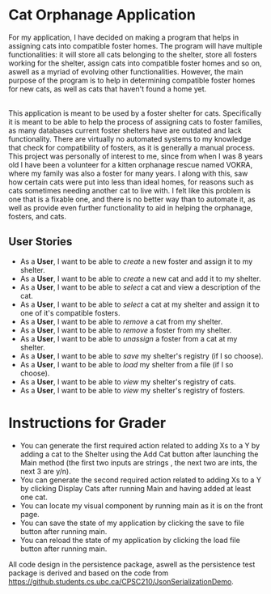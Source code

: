 # Cat Orphanage Application
For my application, I have decided on making a program that helps in assigning cats into compatible
foster homes. The program will have multiple functionalities: it will store all cats belonging to the shelter,
store all fosters working for the shelter, assign cats into compatible foster homes and so on, aswell as a myriad of
evolving other functionalities. However, the main purpose of the program is to help in determining compatible
foster homes for new cats, as well as cats that haven't found a home yet.

<br>
This application is meant to be used by a foster shelter for cats. Specifically it is meant to be able to help the 
process of assigning cats to foster families, as many databases current foster shelters have are outdated and lack
functionality. There are virtually no automated systems to my knowledge that check for compatibility of fosters,
as it is generally a manual process. This project was personally of interest to me, since from when I was 8 years old I 
have been a volunteer for a kitten orphanage rescue named VOKRA, where my family was also a foster for many years.
I along with this, saw how certain cats were put into less than ideal homes, for reasons such as cats sometimes needing
another cat to live with. I felt like this problem is one that is a fixable one, and there is no better way than
to automate it, as well as provide even further functionality to aid in helping the orphanage, fosters, and cats.

## User Stories

* As a **User**, I want to be able to *create* a new foster and assign it to my shelter.
* As a **User**, I want to be able to *create* a new cat and add it to my shelter.
* As a **User**, I want to be able to *select* a cat and view a description of the cat.
* As a **User**, I want to be able to *select* a cat at my shelter and assign it to one of it's compatible fosters.
* As a **User**, I want to be able to *remove* a cat from my shelter.
* As a **User**, I want to be able to *remove* a foster from my shelter.
* As a **User**, I want to be able to *unassign* a foster from a cat at my shelter.
* As a **User**, I want to be able to *save* my shelter's registry (if I so choose).
* As a **User**, I want to be able to *load* my shelter from a file (if I so choose).
* As a **User**, I want to be able to *view* my shelter's registry of cats.
* As a **User**, I want to be able to *view* my shelter's registry of fosters.

# Instructions for Grader

- You can generate the first required action related to adding Xs to a Y by adding a 
cat to the Shelter using the Add Cat button after launching the Main method (the first two inputs are strings
, the next two are ints, the next 3 are y/n). 
- You can generate the second required action related to adding Xs to a Y by clicking Display Cats after running Main
and having added at least one cat.
- You can locate my visual component by running main as it is on the front page.
- You can save the state of my application by clicking the save to file button after running main.
- You can reload the state of my application by clicking the load file button after running main.

 All code design in the persistence package, aswell as the persistence test package is derived and based on the code
 from https://github.students.cs.ubc.ca/CPSC210/JsonSerializationDemo.